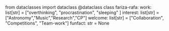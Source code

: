 from dataclasses import dataclass
@dataclass
class fariza-rafa:
    work: list[str] = ["overthinking", "procrastination", "sleeping" ]
    interest: list[str] = ["Astronomy","Music","Research","CP"]
    welcome: list[str] = ["Collaboration", "Competitions", "Team-work"]
    funfact: str = None 

